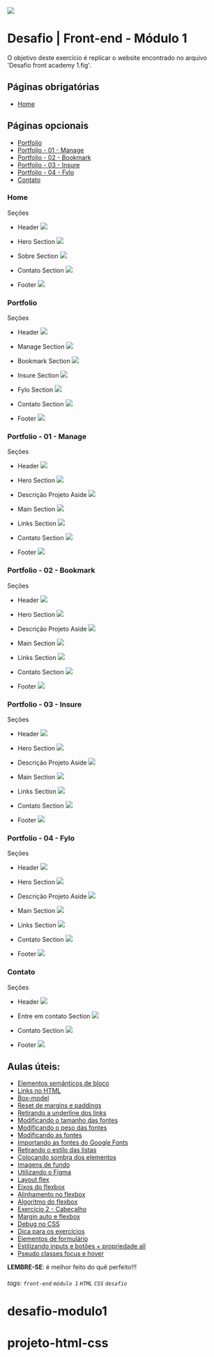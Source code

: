 ![](https://i.imgur.com/xG74tOh.png)

# Desafio | Front-end - Módulo 1

O objetivo deste exercício é replicar o website encontrado no arquivo 'Desafio front academy 1.fig'.

## Páginas obrigatórias
 - [Home](#Home)

## Páginas opcionais
 - [Portfolio](#Portfolio)
 - [Portfolio - 01 - Manage](#Portfolio---01---Manage)
 - [Portfolio - 02 - Bookmark](#Portfolio---02---Bookmark)
 - [Portfolio - 03 - Insure](#Portfolio---03---Insure)
 - [Portfolio - 04 - Fylo](#Portfolio---04---Fylo)
 - [Contato](#Contato)

### Home

Seções

- Header ![](https://i.imgur.com/Vwj9U0y.png)

- Hero Section ![](https://i.imgur.com/tjYO6R6.png)

- Sobre Section ![](https://i.imgur.com/KHPaEWW.png)

- Contato Section ![](https://i.imgur.com/e88URFi.png)

- Footer ![](https://i.imgur.com/P06m37L.png)

### Portfolio

Seções

- Header ![](https://i.imgur.com/1pDIzMz.png)

- Manage Section ![](https://i.imgur.com/jHweGIb.png)

- Bookmark Section ![](https://i.imgur.com/uTpctrq.png)

- Insure Section ![](https://i.imgur.com/BsAWB7m.png)

- Fylo Section ![](https://i.imgur.com/W9s2afk.png)

- Contato Section ![](https://i.imgur.com/e88URFi.png)

- Footer ![](https://i.imgur.com/P06m37L.png)

### Portfolio - 01 - Manage

Seções

- Header ![](https://i.imgur.com/1pDIzMz.png)

- Hero Section ![](https://i.imgur.com/JYY2lNG.png)

- Descrição Projeto Aside ![](https://i.imgur.com/uEgRim6.png)

- Main Section 
![](https://i.imgur.com/O1JyZtK.png)

- Links Section ![](https://i.imgur.com/zGJMDOE.png)

- Contato Section ![](https://i.imgur.com/e88URFi.png)

- Footer ![](https://i.imgur.com/P06m37L.png)

### Portfolio - 02 - Bookmark

Seções

- Header ![](https://i.imgur.com/1pDIzMz.png)

- Hero Section ![](https://i.imgur.com/ag3Madi.png)

- Descrição Projeto Aside 
![](https://i.imgur.com/JDvgptu.png)

- Main Section 
![](https://i.imgur.com/T41K6z3.png)

- Links Section ![](https://i.imgur.com/UpCLzFL.png)

- Contato Section ![](https://i.imgur.com/e88URFi.png)

- Footer ![](https://i.imgur.com/P06m37L.png)

### Portfolio - 03 - Insure

Seções

- Header ![](https://i.imgur.com/1pDIzMz.png)

- Hero Section ![](https://i.imgur.com/yJMQ0iJ.png)

- Descrição Projeto Aside 
![](https://i.imgur.com/zofNYva.png)

- Main Section 
![](https://i.imgur.com/BMMJXlz.png)

- Links Section ![](https://i.imgur.com/9fYN4lI.png)

- Contato Section ![](https://i.imgur.com/e88URFi.png)

- Footer ![](https://i.imgur.com/P06m37L.png)

### Portfolio - 04 - Fylo

Seções

- Header ![](https://i.imgur.com/1pDIzMz.png)

- Hero Section ![](https://i.imgur.com/7IcYjiF.png)

- Descrição Projeto Aside 
![](https://i.imgur.com/fKuRKYX.png)

- Main Section 
![](https://i.imgur.com/MQC6y17.png)

- Links Section ![](https://i.imgur.com/3WGHl8V.png)

- Contato Section ![](https://i.imgur.com/e88URFi.png)

- Footer ![](https://i.imgur.com/P06m37L.png)

### Contato

Seções

- Header ![](https://i.imgur.com/ubDorki.png)

- Entre em contato Section ![](https://i.imgur.com/4GLs5Iw.png)

- Contato Section ![](https://i.imgur.com/VvO2m7w.png)

- Footer ![](https://i.imgur.com/P06m37L.png)

## Aulas úteis:
- [Elementos semânticos de bloco](https://plataforma.cubos.academy/curso/90bb4fdd-85c7-4f90-9753-38c264a80382/data/13/08/2021/aula/aa14de20-54fc-4264-b9da-f3f970c9a24f/b48f3036-4c7b-41c7-8b43-4ed842ddde7d)
- [Links no HTML](https://plataforma.cubos.academy/curso/90bb4fdd-85c7-4f90-9753-38c264a80382/data/13/08/2021/aula/aa14de20-54fc-4264-b9da-f3f970c9a24f/aff49cba-98f4-40f9-8959-1ef22e375020)
- [Box-model](https://plataforma.cubos.academy/curso/90bb4fdd-85c7-4f90-9753-38c264a80382/data/18/08/2021/aula/330c1834-c256-4cd5-80fa-907d47123150/1481ec13-e9f1-40de-adec-5e5873a7236c)
- [Reset de margins e paddings](https://plataforma.cubos.academy/curso/90bb4fdd-85c7-4f90-9753-38c264a80382/data/18/08/2021/aula/330c1834-c256-4cd5-80fa-907d47123150/b47081ba-23a0-4c9d-8f83-a32e00922c59)
- [Retirando a underline dos links](https://plataforma.cubos.academy/curso/90bb4fdd-85c7-4f90-9753-38c264a80382/data/20/08/2021/aula/7fd0a4a1-cec5-4287-982b-9fdfa9547402/516d05e7-a3c4-44d0-9dd0-6f3eaa4e83d3)
- [Modificando o tamanho das fontes](https://plataforma.cubos.academy/curso/90bb4fdd-85c7-4f90-9753-38c264a80382/data/20/08/2021/aula/7fd0a4a1-cec5-4287-982b-9fdfa9547402/0c12410a-67b7-4b41-98af-292204c11984)
- [Modificando o peso das fontes](https://plataforma.cubos.academy/curso/90bb4fdd-85c7-4f90-9753-38c264a80382/data/20/08/2021/aula/7fd0a4a1-cec5-4287-982b-9fdfa9547402/bb8fdb85-dfcc-445d-bf4b-7ca094748cab)
- [Modificando as fontes](https://plataforma.cubos.academy/curso/90bb4fdd-85c7-4f90-9753-38c264a80382/data/20/08/2021/aula/7fd0a4a1-cec5-4287-982b-9fdfa9547402/361f005d-a3b8-4438-94c7-5d9c6b143e85)
- [Importando as fontes do Google Fonts](https://plataforma.cubos.academy/curso/90bb4fdd-85c7-4f90-9753-38c264a80382/data/20/08/2021/aula/7fd0a4a1-cec5-4287-982b-9fdfa9547402/0f98e542-069a-4a0a-90c6-b221767ab3a2)
- [Retirando o estilo das listas](https://plataforma.cubos.academy/curso/90bb4fdd-85c7-4f90-9753-38c264a80382/data/20/08/2021/aula/7fd0a4a1-cec5-4287-982b-9fdfa9547402/e8c8a6d6-085d-4866-9945-e752fede741c)
- [Colocando sombra dos elementos](https://plataforma.cubos.academy/curso/90bb4fdd-85c7-4f90-9753-38c264a80382/data/20/08/2021/aula/7fd0a4a1-cec5-4287-982b-9fdfa9547402/ac35334a-f620-4f5a-9c78-96a1ad63a4d9)
- [Imagens de fundo](https://plataforma.cubos.academy/curso/90bb4fdd-85c7-4f90-9753-38c264a80382/data/20/08/2021/aula/7fd0a4a1-cec5-4287-982b-9fdfa9547402/ea07ee6b-a9fc-4842-ac73-eef2d6bd9c70)
- [Utilizando o Figma](https://plataforma.cubos.academy/curso/90bb4fdd-85c7-4f90-9753-38c264a80382/data/20/08/2021/aula/7fd0a4a1-cec5-4287-982b-9fdfa9547402/761fd934-72e9-40dd-bc09-be207bce61bd)
- [Layout flex](https://plataforma.cubos.academy/curso/90bb4fdd-85c7-4f90-9753-38c264a80382/data/23/08/2021/aula/094b1cb4-e547-4154-8a30-404ecc2a0071/545a5556-135f-4ceb-9ca3-f26cbc8f7706)
- [Eixos do flexbox](https://plataforma.cubos.academy/curso/90bb4fdd-85c7-4f90-9753-38c264a80382/data/23/08/2021/aula/094b1cb4-e547-4154-8a30-404ecc2a0071/d3c26dda-37ed-40f7-b1b1-312936d6c9dc)
- [Alinhamento no flexbox](https://plataforma.cubos.academy/curso/90bb4fdd-85c7-4f90-9753-38c264a80382/data/23/08/2021/aula/094b1cb4-e547-4154-8a30-404ecc2a0071/9342390d-1591-4779-9787-36c1835b07ea)
- [Algoritmo do flexbox](https://plataforma.cubos.academy/curso/90bb4fdd-85c7-4f90-9753-38c264a80382/data/23/08/2021/aula/094b1cb4-e547-4154-8a30-404ecc2a0071/884a875c-74c9-4e94-a625-ae5823cae5c7)
- [Exercício 2 - Cabeçalho](https://plataforma.cubos.academy/curso/90bb4fdd-85c7-4f90-9753-38c264a80382/data/23/08/2021/aula/094b1cb4-e547-4154-8a30-404ecc2a0071/fdb3deae-1ec5-418d-a890-8aad99dbbf4f)
- [Margin auto e flexbox](https://plataforma.cubos.academy/curso/90bb4fdd-85c7-4f90-9753-38c264a80382/data/23/08/2021/aula/094b1cb4-e547-4154-8a30-404ecc2a0071/f9ed3ca1-6d75-42e8-9df9-2a8e9a3aa274)
- [Debug no CSS](https://plataforma.cubos.academy/curso/90bb4fdd-85c7-4f90-9753-38c264a80382/data/23/08/2021/aula/094b1cb4-e547-4154-8a30-404ecc2a0071/86d849f7-6675-4d42-8c68-c7face826413)
- [Dica para os exercícios](https://plataforma.cubos.academy/curso/90bb4fdd-85c7-4f90-9753-38c264a80382/data/25/08/2021/aula/5dd8f646-7db4-416b-8ee7-f0f06b59ccb7/47fb4296-c28d-4daa-865c-6ece2d6df51a)
- [Elementos de formulário](https://plataforma.cubos.academy/curso/90bb4fdd-85c7-4f90-9753-38c264a80382/data/30/08/2021/aula/1f5c6021-a493-4de1-be34-7795408769e9/dbbe8a84-bb34-4964-93be-2772bbc661dc)
- [Estilizando inputs e botões + propriedade all](https://plataforma.cubos.academy/curso/90bb4fdd-85c7-4f90-9753-38c264a80382/data/30/08/2021/aula/1f5c6021-a493-4de1-be34-7795408769e9/d5dd5661-001a-43de-9fe9-ea79df2d19bc)
- [Pseudo classes focus e hover](https://plataforma.cubos.academy/curso/90bb4fdd-85c7-4f90-9753-38c264a80382/data/30/08/2021/aula/1f5c6021-a493-4de1-be34-7795408769e9/fb1c015c-67a3-4132-b89f-906dc359b1a8)

**LEMBRE-SE**: é melhor feito do quê perfeito!!!



###### tags: `front-end` `módulo 1` `HTML` `CSS` `desafio`
# desafio-modulo1
# projeto-html-css

